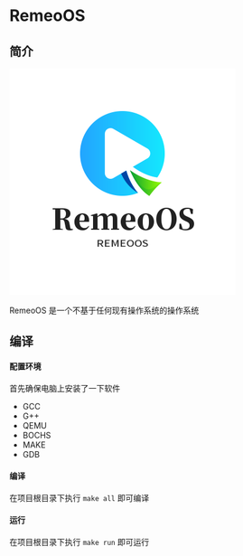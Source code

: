 # RemeoOS

## 简介

![RemeoOSLogo](Docs/Img/Logo.png)

RemeoOS 是一个不基于任何现有操作系统的操作系统

## 编译

#### 配置环境

首先确保电脑上安装了一下软件

- GCC
- G++
- QEMU
- BOCHS
- MAKE
- GDB

#### 编译

在项目根目录下执行 `make all` 即可编译

#### 运行

在项目根目录下执行 `make run` 即可运行